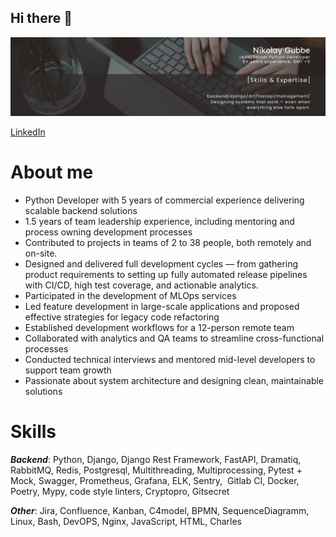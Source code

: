 ## Hi there 👋

![alt text](https://github.com/nogubbe/nogubbe/blob/main/LinkedIn_Banner.png)

[LinkedIn](https://www.linkedin.com/in/nogubbe/) 




# About me
- Python Developer with 5 years of commercial experience delivering scalable backend solutions
- 1.5 years of team leadership experience, including mentoring and process owning development processes
- Contributed to projects in teams of 2 to 38 people, both remotely and on-site.
- Designed and delivered full development cycles — from gathering product requirements to setting up fully automated release pipelines with CI/CD, high test coverage, and actionable analytics.
- Participated in the development of MLOps services
- Led feature development in large-scale applications and proposed effective strategies for legacy code refactoring
- Established development workflows for a 12-person remote team
- Collaborated with analytics and QA teams to streamline cross-functional processes
- Conducted technical interviews and mentored mid-level developers to support team growth
- Passionate about system architecture and designing clean, maintainable solutions

# Skills
**_Backend_**: Python, Django, Django Rest Framework, FastAPI, Dramatiq, RabbitMQ, Redis, Postgresql, Multithreading, Multiprocessing, Pytest + Mock, Swagger, Prometheus, Grafana, ELK, Sentry,  Gitlab CI, Docker, Poetry, Mypy, code style linters, Cryptopro, Gitsecret

**_Other_**: Jira, Confluence, Kanban, C4model, BPMN, SequenceDiagramm, Linux, Bash, DevOPS, Nginx, JavaScript, HTML, Charles



<!--
**nogubbe/nogubbe** is a ✨ _special_ ✨ repository because its `README.md` (this file) appears on your GitHub profile.

Here are some ideas to get you started:

- 🔭 I’m currently working on ...
- 🌱 I’m currently learning ...
- 👯 I’m looking to collaborate on ...
- 🤔 I’m looking for help with ...
- 💬 Ask me about ...
- 📫 How to reach me: ...
- 😄 Pronouns: ...
- ⚡ Fun fact: ...
-->
